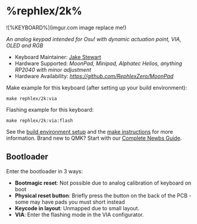 # %rephlex/2k%

![%KEYBOARD%](imgur.com image replace me!)

*An analog keypad intended for Osu! with dynamic actuation point, VIA, OLED and RGB*

* Keyboard Maintainer: [Jake Stewart](https://github.com/RephlexZero)
* Hardware Supported: *MoonPad, Minipad, Alphatec Helios, anything RP2040 with minor adjustment*
* Hardware Availability: *https://github.com/RephlexZero/MoonPad*

Make example for this keyboard (after setting up your build environment):

    make rephlex/2k:via

Flashing example for this keyboard:

    make rephlex/2k:via:flash

See the [build environment setup](https://docs.qmk.fm/#/getting_started_build_tools) and the [make instructions](https://docs.qmk.fm/#/getting_started_make_guide) for more information. Brand new to QMK? Start with our [Complete Newbs Guide](https://docs.qmk.fm/#/newbs).

## Bootloader

Enter the bootloader in 3 ways:

* **Bootmagic reset**: Not possible due to analog calibration of keyboard on boot
* **Physical reset button**: Briefly press the button on the back of the PCB - some may have pads you must short instead
* **Keycode in layout**: Unmapped due to small layout.
* **VIA**: Enter the flashing mode in the VIA configurator.